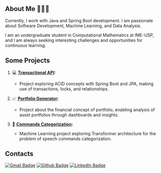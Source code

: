 ## About Me 👨🏽‍💻

Currently, I work with Java and Spring Boot development. I am passionate about Software Development, Machine Learning, and Data Analysis.

I am an undergraduate student in Computational Mathematics at IME-USP, and I am always seeking interesting challenges and opportunities for continuous learning.

## Some Projects

1. 💻 **[Transactional API](link_to_project_1):** 
   - Project exploring ACID concepts with Spring Boot and JPA, making use of transactions, locks, and relationships.
   
2. 📈 **[Portfolio Generator](https://github.com/lucsalm/portfolio-generator-dash):** 
   - Project about the financial concept of portfolio, enabling analysis of asset portfolios through dashboards and insights.
   
3. 🤖 **[Commands Categorization](link_to_project_3):** 
   - Machine Learning project exploring Transformer architecture for the problem of speech commands categorization.

## Contacts
[![Gmail Badge](https://img.shields.io/badge/Gmail-EA4335.svg?style=for-the-badge&logo=Gmail&logoColor=white)](mailto:lucas.almd.silva@gmail.com) 
[![Github Badge](https://img.shields.io/badge/GitHub-181717.svg?style=for-the-badge&logo=GitHub&logoColor=white)](https://github.com/lucsalm) 
[![LinkedIn Badge](https://img.shields.io/badge/LinkedIn-0A66C2.svg?style=for-the-badge&logo=LinkedIn&logoColor=white)](https://www.linkedin.com/in/lucas-almeida-376141203/) 
